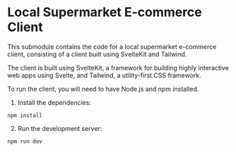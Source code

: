 # Local Supermarket E-commerce Client

This submodule contains the code for a local supermarket e-commerce client, consisting of a client built using SvelteKit and Tailwind.

The client is built using SvelteKit, a framework for building highly interactive web apps using Svelte, and Tailwind, a utility-first CSS framework.

To run the client, you will need to have Node.js and npm installed.

1. Install the dependencies:

```
npm install
```

2. Run the development server:

```
npm run dev
```
